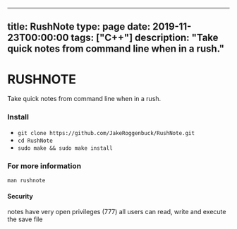 
---
title: RushNote
type: page
date: 2019-11-23T00:00:00
tags: ["C++"]
description: "Take quick notes from command line when in a rush."
---


# RUSHNOTE
Take quick notes from command line when in a rush.

### Install
* `git clone https://github.com/JakeRoggenbuck/RushNote.git`
* `cd RushNote`
* `sudo make && sudo make install`

### For more information
`man rushnote`

#### Security
notes have very open privileges (777)
all users can read, write and execute the save file

